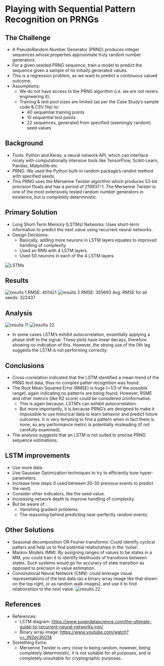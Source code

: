 # Playing with Sequential Pattern Recognition on PRNGs

## The Challenge 
* A PseudoRandom Number Generator (PRNG) produces integer sequences whose properties approximate truly random number generators.
* For a given seeded PRNG sequence, train a model to predict the sequence given a sample of its initially generated values. 
* This is a regression problem, as we want to predict a continuous valued outcome.
* Assumptions: 
    * We do not have access to the PRNG algorithm (i.e. we are not revers engineering it).
    * Training & test pool sizes are limited (as per the Case Study’s sample code & CSV file) to:
        * 40 sequential training points
        * 10 sequential test points 
        * 22 sequences, generated from specified (seemingly random) seed values

## Background
* Tools: Python and Keras; a neural network API, which can interface nicely with computationally intensive tools like TensorFlow, Scikit-Learn, Pandas, Matplotlib etc. 
* PRNG: We used the Python built-in random package’s randint method with specified seeds.
* This PRNG uses the Mersenne Twister algorithm which produces 53-bit precision floats and has a period of 219937-1. The Mersenne Twister is one of the most extensively tested random number generators in existence, but is completely deterministic. 

## Primary Solution
* Long Short-Term Memory (LSTMs) Networks: Uses short-term information to predict the next value using recurrent neural networks.
* Design Decisions: 
    * Basically, adding more neurons in LSTM layers equates to  improved handling of complexity.
    * Used an RNN with 4 LSTM layers.
    * Used 50 neurons in each of the 4 LSTM layers.
    
![LSTMs](./images/LSTM_1.png)

## Results
![results 1](./images/r1.png)
RMSE: 401421
![results 2](./images/r2.png)
RMSE: 355693
Avg. RMSE for all seeds: 322437 

## Analysis
![results 11](./images/r11.png)
![results 22](./images/r22.png)
* In some cases LSTM’s exhibit autocorrelation, essentially applying a phase shift to the signal. These plots have linear decays, therefore showing no indication of this. However, the strong use of the 0th lag suggests the LSTM is not performing correctly.

## Conclusions
* Cross-correlation indicated that the LSTM identified a mean-trend of the PRNG test data, thus no complex patter recognition was found.
* The Root Mean Squared Error (RMSE) is huge (~1/3 of the possible range), again indicating no patterns are being found. However, RSME and other metrics (like R2 score) could be considered uninformative. 
    * This is again because, LSTM’s can exhibit autocorrelation. 
    * But more importantly, it is because PRNG’s are designed to make it impossible to use historical data to learn behavior and predict future outcomes. It is very tempting to find a pattern when in fact there is none, so any performance metric is potentially misleading (if not carefully examined). 
 * The analysis suggests that an LSTM is not suited to precise PRNG sequence estimations.

## LSTM improvements
* Use more data.
* Use Gaussian Optimization techniques to try to efficiently tune hyper-parameters.
* Increase time steps (I used between 20-30 previous events to predict the next).
* Consider other indicators, like the seed value.
* Increasing network depth to improve handling of complexity.
* But be aware of : 
    * Vanishing gradient problems.
    * The reasoning behind predicting near-perfectly random events.

## Other Solutions
* Seasonal decomposition OR Fourier transforms: Could identify cyclical patters and help us to find potential relationships in the ‘noise’.
* Markov Models (MM): By assigning ranges of values to be states in a MM, you could train it to identify likelihoods of transitions between states. Such systems would go for accuracy of state transition as opposed to precision in value estimation. 
* Convolutional Neural Network (CNN): could leverage visual representations of the test data (as a binary array image like that shown on the top right, or as  random walk images), and use it to find relationships to the next value. 
![results 22](./images/noise.png)

## References
* References:
    * LSTM diagram: https://www.superdatascience.com/the-ultimate-guide-to-recurrent-neural-networks-rnn/ 
    * Binary array image: https://www.youtube.com/watch?v=_tN2ev3hO14
* Something Extra:
    * Mersenne Twister is very close to being random, however, being completely deterministic, it is not suitable for all purposes, and is completely unsuitable for cryptographic purposes.
